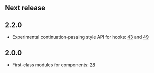 ## Next release

## 2.2.0

- Experimental continuation-passing style API for hooks: [43](https://github.com/revery-ui/reason-reactify/pull/43/) and [49](https://github.com/revery-ui/reason-reactify/pull/49/)

## 2.0.0

- First-class modules for components: [28](https://github.com/revery-ui/reason-reactify/pull/28/)
